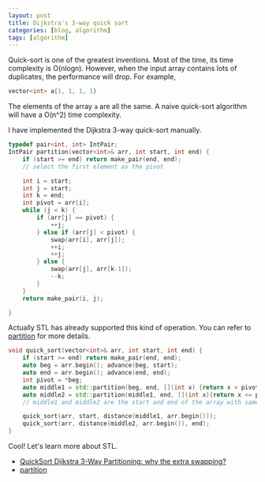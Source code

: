 ```yaml
---
layout: post
title: Dijkstra's 3-way quick sort
categories: [blog, algorithm]
tags: [algorithm]
---
```


Quick-sort is one of the greatest inventions. Most of the time, its time complexity is O(nlogn).
However, when the input array contains lots of duplicates, the performance will drop. For example,

```cpp
vector<int> a{1, 1, 1, 1}
```

The elements of the array `a` are all the same. A naive quick-sort algorithm will have a O(n^2) time
complexity.

I have implemented the Dijkstra 3-way quick-sort manually.

```cpp
typedef pair<int, int> IntPair;
IntPair partition(vector<int>& arr, int start, int end) {
    if (start >= end) return make_pair(end, end);
    // select the first element as the pivot

    int i = start;
    int j = start;
    int k = end;
    int pivot = arr[i];
    while (j < k) {
        if (arr[j] == pivot) {
            ++j;
        } else if (arr[j] < pivot) {
            swap(arr[i], arr[j]);
            ++i;
            ++j;
        } else {
            swap(arr[j], arr[k-1]);
            --k;
        }
    }
    return make_pair(i, j);

}
```

Actually STL has already supported this kind of operation. You can refer to [partition](https://en.cppreference.com/w/cpp/algorithm/partition)
for more details.


```cpp
void quick_sort(vector<int>& arr, int start, int end) {
    if (start >= end) return make_pair(end, end);
    auto beg = arr.begin(); advance(beg, start);
    auto end = arr.begin(); advance(end, end);
    int pivot = *beg;
    auto middle1 = std::partition(beg, end, [](int x) {return x < pivot;});
    auto middle2 = std::partition(middle1, end, [](int x){return x <= pivot;});
    // middle1 and middle2 are the start and end of the array with same element;

    quick_sort(arr, start, distance(middle1, arr.begin()));
    quick_sort(arr, distance(middle2, arr.begin()), end);
}
```

Cool! Let's learn more about STL.


+ [QuickSort Dijkstra 3-Way Partitioning: why the extra swapping?](https://cs.stackexchange.com/questions/22389/quicksort-dijkstra-3-way-partitioning-why-the-extra-swapping)
+ [partition](https://en.cppreference.com/w/cpp/algorithm/partition)
